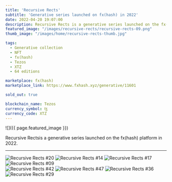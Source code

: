 ```yaml
---
title: 'Recursive Rects'
subtitle: 'Generative series launched on fx(hash) in 2022'
date: 2022-04-20 19:07:00
description: Recursive Rects is a generative series launched on the fx(hash) platform in 2022. 
featured_image: "/images/recursive-rects/recursive-rects-09.png"
thumb_image: "/images/home/recursive-rects-thumb.jpg"

tags:
  - Generative collection
  - NFT
  - fx(hash)
  - Tezos
  - XTZ
  - 64 editions

marketplace: fx(hash)
marketplace_link: https://www.fxhash.xyz/generative/11601

sold_out: true

blockchain_name: Tezos
currency_symbol: ꜩ
currency_code: XTZ
---
```


![]({{ page.featured_image }})


Recursive Rectsis a generative series launched on the fx(hash) platform in 2022. 

---


<div class="gallery" data-columns="4">
	<img src="/images/recursive-rects/recursive-rects-20.png" title="Recursive Rects #20">
	<img src="/images/recursive-rects/recursive-rects-14.png" title="Recursive Rects #14">
	<img src="/images/recursive-rects/recursive-rects-17.png" title="Recursive Rects #17">
	<img src="/images/recursive-rects/recursive-rects-09.png" title="Recursive Rects #09">
</div>



<div class="gallery" data-columns="2">
	<img src="/images/recursive-rects/recursive-rects-42.png" title="Recursive Rects #42">
	<img src="/images/recursive-rects/recursive-rects-47.png" title="Recursive Rects #47">
	<img src="/images/recursive-rects/recursive-rects-36.png" title="Recursive Rects #36">
	<img src="/images/recursive-rects/recursive-rects-29.png" title="Recursive Rects #29">
</div>